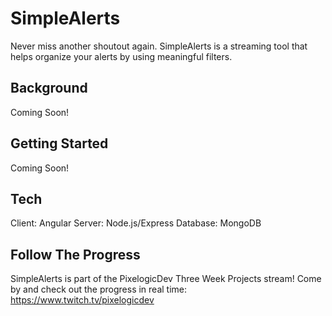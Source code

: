 # SimpleAlerts

Never miss another shoutout again. SimpleAlerts is a streaming tool that helps
organize your alerts by using meaningful filters.

## Background

Coming Soon!

## Getting Started

Coming Soon!

## Tech

Client: Angular
Server: Node.js/Express
Database: MongoDB

## Follow The Progress

SimpleAlerts is part of the PixelogicDev Three Week Projects stream! Come by and check out the progress in real time:
https://www.twitch.tv/pixelogicdev
